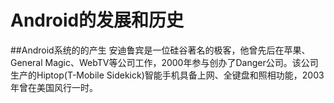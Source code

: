 # Android的发展和历史
##Android系统的的产生
安迪鲁宾是一位硅谷著名的极客，他曾先后在苹果、General Magic、WebTV等公司工作，2000年参与创办了Danger公司。该公司生产的Hiptop(T-Mobile Sidekick)智能手机具备上网、全键盘和照相功能，2003年曾在美国风行一时。






